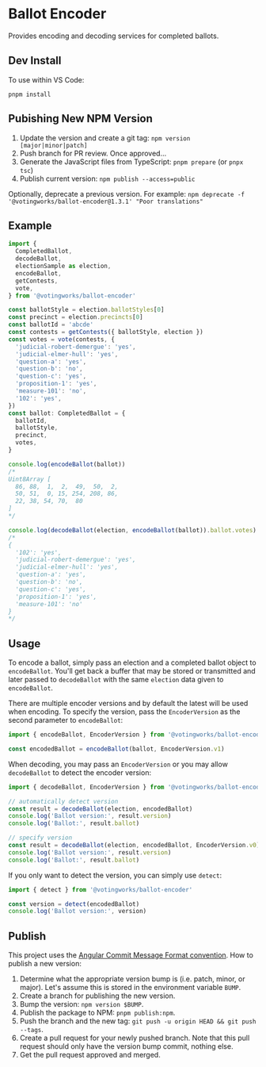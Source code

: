# Ballot Encoder

Provides encoding and decoding services for completed ballots.

## Dev Install

To use within VS Code:

```
pnpm install
```

## Pubishing New NPM Version

1. Update the version and create a git tag: `npm version [major|minor|patch]`
2. Push branch for PR review. Once approved…
3. Generate the JavaScript files from TypeScript: `pnpm prepare` (or `pnpx tsc`)
4. Publish current version: `npm publish --access=public`

Optionally, deprecate a previous version. For example:
`npm deprecate -f '@votingworks/ballot-encoder@1.3.1' "Poor translations"`

## Example

```ts
import {
  CompletedBallot,
  decodeBallot,
  electionSample as election,
  encodeBallot,
  getContests,
  vote,
} from '@votingworks/ballot-encoder'

const ballotStyle = election.ballotStyles[0]
const precinct = election.precincts[0]
const ballotId = 'abcde'
const contests = getContests({ ballotStyle, election })
const votes = vote(contests, {
  'judicial-robert-demergue': 'yes',
  'judicial-elmer-hull': 'yes',
  'question-a': 'yes',
  'question-b': 'no',
  'question-c': 'yes',
  'proposition-1': 'yes',
  'measure-101': 'no',
  '102': 'yes',
})
const ballot: CompletedBallot = {
  ballotId,
  ballotStyle,
  precinct,
  votes,
}

console.log(encodeBallot(ballot))
/*
Uint8Array [
  86, 88,  1,  2,  49,  50,  2,
  50, 51,  0, 15, 254, 208, 86,
  22, 38, 54, 70,  80
]
*/

console.log(decodeBallot(election, encodeBallot(ballot)).ballot.votes)
/*
{
  '102': 'yes',
  'judicial-robert-demergue': 'yes',
  'judicial-elmer-hull': 'yes',
  'question-a': 'yes',
  'question-b': 'no',
  'question-c': 'yes',
  'proposition-1': 'yes',
  'measure-101': 'no'
}
*/
```

## Usage

To encode a ballot, simply pass an election and a completed ballot object to
`encodeBallot`. You'll get back a buffer that may be stored or transmitted and
later passed to `decodeBallot` with the same `election` data given to
`encodeBallot`.

There are multiple encoder versions and by default the latest will be used when
encoding. To specify the version, pass the `EncoderVersion` as the second
parameter to `encodeBallot`:

```ts
import { encodeBallot, EncoderVersion } from '@votingworks/ballot-encoder'

const encodedBallot = encodeBallot(ballot, EncoderVersion.v1)
```

When decoding, you may pass an `EncoderVersion` or you may allow `decodeBallot`
to detect the encoder version:

```ts
import { decodeBallot, EncoderVersion } from '@votingworks/ballot-encoder'

// automatically detect version
const result = decodeBallot(election, encodedBallot)
console.log('Ballot version:', result.version)
console.log('Ballot:', result.ballot)

// specify version
const result = decodeBallot(election, encodedBallot, EncoderVersion.v0)
console.log('Ballot version:', result.version)
console.log('Ballot:', result.ballot)
```

If you only want to detect the version, you can simply use `detect`:

```ts
import { detect } from '@votingworks/ballot-encoder'

const version = detect(encodedBallot)
console.log('Ballot version:', version)
```

## Publish

This project uses the
[Angular Commit Message Format convention](https://gist.github.com/brianclements/841ea7bffdb01346392c).
How to publish a new version:

1. Determine what the appropriate version bump is (i.e. patch, minor, or major).
   Let's assume this is stored in the environment variable `BUMP`.
2. Create a branch for publishing the new version.
3. Bump the version: `npm version $BUMP`.
4. Publish the package to NPM: `pnpm publish:npm`.
5. Push the branch and the new tag:
   `git push -u origin HEAD && git push --tags`.
6. Create a pull request for your newly pushed branch. Note that this pull
   request should only have the version bump commit, nothing else.
7. Get the pull request approved and merged.

